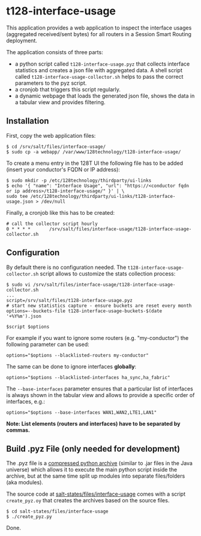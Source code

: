 # t128-interface-usage

This application provides a web application to inspect the interface usages (aggregated received/sent bytes) for all routers in a Session Smart Routing deployment.

The application consists of three parts:

* a python script called `t128-interface-usage.pyz` that collects interface statistics and creates a json file with aggregated data. A shell script called `t128-interface-usage-collector.sh` helps to pass the correct parameters to the pyz script.
* a cronjob that triggers this script regularly.
* a dynamic webpage that loads the generated json file, shows the data in a tabular view and provides filtering.

## Installation
First, copy the web application files:

```
$ cd /srv/salt/files/interface-usage/
$ sudo cp -a webapp/ /var/www/128technology/t128-interface-usage/
```

To create a menu entry in the 128T UI the following file has to be added (insert your conductor's FQDN or IP address):

```
$ sudo mkdir -p /etc/128technology/thirdparty/ui-links
$ echo '{ "name": "Interface Usage", "url": "https://<conductor fqdn or ip address>/t128-interface-usage/" }' | \
sudo tee /etc/128technology/thirdparty/ui-links/t128-interface-usage.json > /dev/null
```

Finally, a cronjob like this has to be created:

```$ sudo crontab -e
# call the collector script hourly
0 * * * *		/srv/salt/files/interface-usage/t128-interface-usage-collector.sh
```


## Configuration

By default there is no configuration needed. The `t128-interface-usage-collector.sh` script allows to customize the stats collection process:

```
$ sudo vi /srv/salt/files/interface-usage/t128-interface-usage-collector.sh
...
script=/srv/salt/files/t128-interface-usage.pyz
# start new statistics capture - ensure buckets are reset every month
options=--buckets-file t128-interface-usage-buckets-$(date '+%Y%m').json

$script $options
```

For example if you want to ignore some routers (e.g. "my-conductor") the following parameter can be used:

```
options="$options --blacklisted-routers my-conductor"
```

The same can be done to ignore interfaces **globally**:

```
options="$options --blacklisted-interfaces ha_sync,ha_fabric"
```

The `--base-interfaces` parameter ensures that a particular list of interfaces is always shown in the tabular view and allows to provide a specific order of interfaces, e.g.:

```
options="$options --base-interfaces WAN1,WAN2,LTE1,LAN1"
```

**Note: List elements (routers and interfaces) have to be separated by commas.**

## Build .pyz File (only needed for development)
The .pyz file is a [compressed python archive](https://docs.python.org/3/library/zipapp.html) (similar to .jar files in the Java universe) which allows it to execute the main python script inside the archive, but at the same time split up modules into separate files/folders (aka modules).

The source code at [salt-states/files/interface-usage](https://github.com/128technology/salt-states/blob/master/files/interface-usage) comes with a script `create_pyz.oy` that creates the archives based on the source files.

```
$ cd salt-states/files/interface-usage
$ ./create_pyz.py
```

Done.
